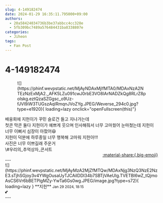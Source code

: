 ```yaml
---
slug: 4-149182474
date: 2024-01-29 16:35:11.795000+09:00
authors:
  - 20a58424034736b3be37abbcc4cc328e
  - 5fb309bc7489a576484431ba8338807e
categories:
  - Jiheon
tags:
  - Fan Post
---
```


# 4-149182474

<div class="post-container" markdown="1">
<div class="content-container md-sidebar__scrollwrap" markdown="1">


<figure markdown="1">
![](https://phinf.wevpstatic.net/MjAyNDAxMjlfMTA0/MDAxNzA2NTEzNzExMjA2._AFK5LZu091cwJ0rbE3VO8lArNADZkQg8RLrZ8poIskg.eztQzaSZGgsc_o9Uz-fJVl9iW3TUGszAqIRmqnJVoZYg.JPEG/Weverse_294c0.jpg?type=e1920){ loading=lazy onclick="openFullscreen(this)"}
</figure>
배웅회에 지헌이가 꾸민 슬로건 들고 지나가는데<br>첫콘 막콘 둘다 지헌이가 예쁘게 웃으며 인사해줘서 너무 고마웠어 눈마쳤는데 지헌이 너무 이뻐서 심장이 아팠어😆<br>지헌이 덕분에 하루종일 너무 행복해 고마워 지헌아!!!<br>사진은 너무 이쁘길래 주운거<br>\#우리의_추억상자_콘서트

</div>
</div>

<div style="text-align: right;" markdown="1">
<a href="https://weverse.io/fromis9/fanpost/4-149182474" style="text-align: right;">:material-share:{.big-emoji}</a>
</div>
---

<div class="comments-container md-sidebar__scrollwrap" markdown="1">
<div class="comment" markdown="1">
<div class='id-container' markdown="1">
![](https://phinf.wevpstatic.net/MjAyMzA2MjZfMTQw/MDAxNjg3NzQ3NzE2NzE3.sTjhSGjoy3v4YWgOusaUyTJCAiIDDI34b7SBTjVAeUIg.TVETBI6wZ_tQjmoAsCS6Vr6bBETPlgMZy-YwTa6Gs0wg.JPEG/image.jpg?type=s72){ loading=lazy }
**<span class="artist">지헌</span>** <small>Jan 29 2024, 18:15</small><br>
</div>
<div class='comment-body' markdown="1">
💕
</div>
</div>
</div>
---
